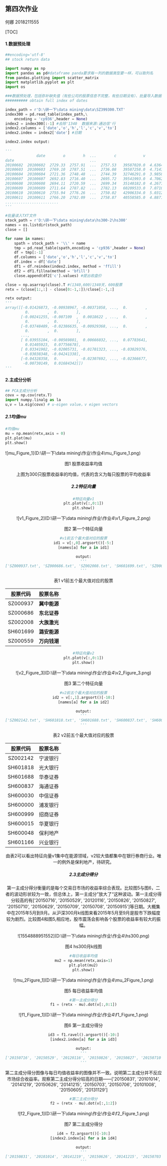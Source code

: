 ## 第四次作业 

何娜     2018211555

[TOC]

#### 1.数据预处理

~~~python
##encoding='utf-8'
## stock return data

import numpy as np
import pandas as pd#dataframe panda要求每一列的数据类型要一样，可以取列名
from pandas.plotting import scatter_matrix
import matplotlib.pyplot as plt
import os

###数据预处理，包括弥补缺失值（有些公司的股票信息不完整，有些日期没有）、批量导入数据
########## obtain full index of dates

index_path = r'D:\研一下\data mining\data\SZ399300.TXT'
index300 = pd.read_table(index_path,\
    encoding = 'cp936',header = None)
index2 = index300[:-1] #去除'1340  数据来源:通达信'行
index2.columns = ['date','o','h','l','c','v','to']
index2.index = index2['date'] #日期
~~~

~~~python
index2.index output:
    
'''
              date        o        h  ...        c            v            to
date                                  ...                                    
20100602  20100602  2729.33  2757.91  ...  2757.53   39587020.0  4.636423e+10
20100603  20100603  2769.10  2787.51  ...  2736.08   39587258.0  4.714326e+10
20100604  20100604  2721.36  2748.48  ...  2744.39   32746291.0  3.985836e+10
20100607  20100607  2692.83  2716.40  ...  2695.72   39541993.0  4.706270e+10
20100608  20100608  2694.11  2720.59  ...  2699.34   35140182.0  4.267710e+10
20100609  20100609  2711.64  2787.82  ...  2782.13   60209533.0  7.071008e+10
20100610  20100610  2755.94  2776.26  ...  2750.02   42906334.0  5.031225e+10
20100611  20100611  2766.20  2782.09  ...  2758.87   40558585.0  4.887148e+10
........................
'''
~~~

~~~python
#批量读入TXT文件
stock_path = r'D:\研一下\data mining\data\hs300-2\hs300'
names = os.listdir(stock_path)
close = []

for name in names:
    spath = stock_path + '\\' + name
    tmp = pd.read_table(spath,encoding = 'cp936',header = None)
    df = tmp[:-1]
    df.columns = ['date','o','h','l','c','v','to']
    df.index = df['date']
    df1 = df.reindex(index2.index, method = 'ffill')
    df2 = df1.fillna(method = 'bfill')
    close.append(df2['c'].values) #提出收盘价

close = np.asarray(close).T #(1340,600)1340天，600股票
retx = (close[1:,:] - close[0:-1,:])/close[:-1,:]
~~~

~~~python
retx output:
'''
array([[-0.01426873, -0.00938967, -0.00371058, ...,  0.        ,
         0.        ,  0.        ],
       [-0.00241255, -0.007109  ,  0.0018622 , ...,  0.        ,
         0.        ,  0.        ],
       [-0.03748489, -0.02386635, -0.00929368, ...,  0.        ,
         0.        ,  0.        ],
       ...,
       [ 0.03955104, -0.00569801,  0.00666032, ...,  0.07783641,
         0.01405923,  0.07756678],
       [ 0.03341902, -0.02005731, -0.01701323, ..., -0.03029376,
        -0.03038348, -0.04241338],
       [-0.04328358,  0.        , -0.02307692, ..., -0.02366677,
        -0.00730149,  0.01684342]])
'''
~~~

#### 2.主成分分析

~~~python
## PCA主成分分析
covx = np.cov(retx.T)
import numpy.linalg as la
u,v = la.eig(covx) # u-eigen value，v eigen vectors

~~~

##### 2.1均值mu

~~~python
#均值mu
mu = np.mean(retx,axis = 0)
plt.plot(mu)
plt.show()                     
~~~

![mu_Figure_1](D:\研一下\data mining\作业\作业4\mu_Figure_1.png)

<center>    图1  股票收益率均值



上图为300只股票收益率的均值，代表的含义为每只股票的平均收益率

##### 2.2特征向量

~~~python
#特征向量v1
plt.plot(v[:,0:1])
plt.show()
~~~

![v1_Figure_2](D:\研一下\data mining\作业\作业4\v1_Figure_2.png)

<center>图2  第一个特征向量

~~~python
#v1前五个最大值对应的股票
id1 = v[:,0].argsort()[-5:]
[names[a] for a in id1]
~~~

~~~python
output:
'''
['SZ000937.txt', 'SZ000686.txt', 'SZ002008.txt', 'SH601699.txt', 'SZ000559.txt']
'''
~~~



<center>   表1   v1前五个最大值对应的股票

| 股票代码 |   股票名称   |
| :------: | :----------: |
| SZ000937 | **冀中能源** |
| SZ000686 | **东北证券** |
| SZ002008 | **大族激光** |
| SH601699 | **潞安能源** |
| SZ000559 | **万向钱潮** |



~~~python
#特征向量v2
plt.plot(v[:,0:1])
plt.show()
~~~

![v2_Figure_3](D:\研一下\data mining\作业\作业4\v2_Figure_3.png)

<center>  图3  第二个特征向量

~~~python
#v2前五个最大值对应的股票
id2 = v[:,1].argsort()[-10:]
[names[a] for a in id2]
~~~

~~~python
output:
'''
['SZ002142.txt', 'SH601818.txt', 'SH601688.txt', 'SH600837.txt', 'SH600030.txt', 'SH600000.txt', 'SH600999.txt', 'SH600015.txt', 'SH600048.txt', 'SH601166.txt']
'''
~~~

 <center>  表2   v2前五个最大值对应的股票
 </center>

| 股票代码 | 股票名称 |
| :------: | :------: |
| SZ002142 | 宁波银行 |
| SH601818 | 光大银行 |
| SH601688 | 华泰证券 |
| SH600837 | 海通证券 |
| SH600030 | 中信证券 |
| SH600000 | 浦发银行 |
| SH600999 | 招商证券 |
| SH600015 | 华夏银行 |
| SH600048 | 保利地产 |
| SH601166 | 兴业银行 |

由表2可以看出特征向量v1集中在能源领域，v2较大值都集中在银行券商行业。唯一的例外是保利地产，待研究。

##### 2.3主成分得分

第一主成分得分衡量的是每个交易日市场的收益率综合表现。比较图5与图6，二者的波动形状较为一致，但总体上，第一主成分”放大了“这种波动。第一主成分得分较高的有['20150716', '20150529', '20120116', '20150826', '20150827', '20150710', '20150629', '20150709', '20150708', '20150915']等日期。大概集中在2015年5月到9月。从沪深300月k线图来看2015年5月至9月是股市下跌幅度较为剧烈。比较图4和图5,相应地，股市震荡会影响各个股票的收益率有较大的振幅。



![1554888951552](D:\研一下\data mining\作业\作业4\hs300.png)

<center> 图4 hs300月k线图

~~~python
#每日收益率均值
mu2 = np.mean(retx,axis=1)
plt.plot(mu2)
plt.show()
~~~

![mu_2Figure_1](D:\研一下\data mining\作业\作业4\mu_2Figure_1.png)

<center>图5   每日收益率均值

~~~python
#第一主成分得分
f1 = (retx - mu).dot(v[:,0:1])
~~~

![f1_Figure_1](D:\研一下\data mining\作业\作业4\f1_Figure_1.png)

<center> 图6  第一主成分得分

~~~python
id3 = f1.ravel().argsort()[-10:]
[index2.index[a] for a in id3]
~~~

~~~python
output:
'''
['20150716', '20150529', '20120116', '20150826', '20150827', '20150710', '20150629', '20150709', '20150708', '20150915']
'''
~~~

第二主成分得分图像与每日均值收益率的图像并不一致。说明第二主成分并不反应市场综合收益率。观察第二主成分得分较高的日期——['20150831', '20101014', '20141219', '20150626', '20141215', '20150703', '20150706', '20101008', '20150605', '20131129']

~~~python
#第二主成分得分
f2 = (retx - mu).dot(v[:,1:2])
~~~

![f2_Figure_1](D:\研一下\data mining\作业\作业4\f2_Figure_1.png)

<center> 图7 第二主成分得分

~~~python
id4 = f2.argsort()[-10:]
[index2.index[a] for a in id4]
~~~

~~~python
output:
'''
['20150831', '20101014', '20141219', '20150626', '20141215', '20150703', '20150706', '20101008', '20150605', '20131129']
'''
~~~

